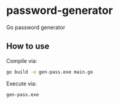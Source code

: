 # password-generator

Go password generator

## How to use

Compile via:

```bash
go build -o gen-pass.exe main.go
```

Execute via:

```bash
gen-pass.exe
```
